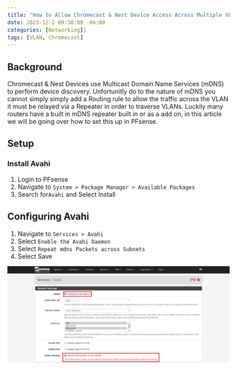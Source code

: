 ```yaml
---
title: "How to Allow Chromecast & Nest Device Access Across Multiple VLANs"
date: 2023-12-2 09:30:00 -04:00
categories: [Networking]]
tags: [VLAN, Chromecast]
---
```

## Background
Chromecast & Nest Devices use Multicast Domain Name Services (mDNS) to perform device discovery. Unfortunitly do to the nature of mDNS you cannot simply simply add a Routing rule to allow the traffic across the VLAN it must be relayed via a Repeater in order to traverse VLANs. Luckily many routers have a built in mDNS repeater built in or as a add on, in this article we will be going over how to set this up in PFsense.

## Setup
### Install Avahi
1. Login to PFsense
2. Navigate to `System > Package Manager > Available Packages`
3. Search for`Avahi` and Select Install

## Configuring Avahi
1. Navigate to `Services > Avahi`
2. Select `Enable the Avahi Daemon`
3. Select `Repeat mdns Packets across Subnets`
4. Select Save

![Image1](/assets/2023/Multi-vlan-chromecast/1.png)